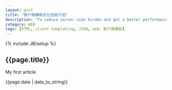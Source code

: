 ```yaml
---
layout: post
title: "客户端模板优化性能介绍"
description: "To reduce server side burden and get a better performance, template html and data, normally json, can be transported client side, and then merged into HTML pieces at client side."
category: WEB
tags: [HTML, client templating, JSON, web，客户端模板]
---
```

{% include JB/setup %}

<h2> {{page.title}}</h2>
<p> My first article</p>
<p>{{page.date | date_to_string}}</p>